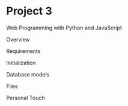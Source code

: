 # Project 3

Web Programming with Python and JavaScript

Overview

Requirements

Initialization

Database models

Files

Personal Touch
